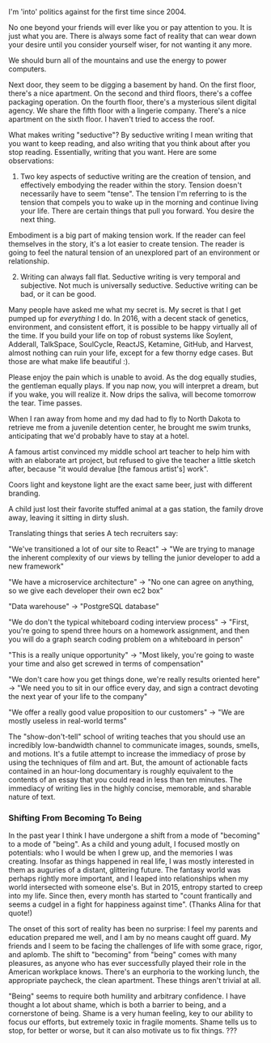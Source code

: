 I'm 'into' politics against for the first time since 2004.

No one beyond your friends will ever like you or pay attention to you.  It is
just what you are.  There is always some fact of reality that can wear down your
desire until you consider yourself wiser, for not wanting it any more.

We should burn all of the mountains and use the energy to power computers.

Next door, they seem to be digging a basement by hand.  On the first floor,
there's a nice apartment.  On the second and third floors, there's a coffee
packaging operation.  On the fourth floor, there's a mysterious silent digital
agency.  We share the fifth floor with a lingerie company.  There's a nice
apartment on the sixth floor.  I haven't tried to access the roof.  

What makes writing "seductive"?  By seductive writing I mean writing that you
want to keep reading, and also writing that you think about after you stop
reading.  Essentially, writing that you want.  Here are some observations:

1) Two key aspects of seductive writing are the creation of tension, and
effectively embodying the reader within the story.  Tension doesn't necessarily
have to seem "tense".  The tension I'm referring to is the tension that compels
you to wake up in the morning and continue living your life.  There are certain
things that pull you forward.  You desire the next thing.  

Embodiment is a big part of making tension work.  If the reader can feel
themselves in the story, it's a lot easier to create tension.  The reader is
going to feel the natural tension of an unexplored part of an environment or
relationship.

2) Writing can always fall flat.  Seductive writing is very temporal and
subjective.  Not much is universally seductive.  Seductive writing can be bad,
or it can be good.

Many people have asked me what my secret is.  My secret is that I get pumped up
for *everything* I do.  In 2016, with a decent stack of genetics,
environment, and consistent effort, it is possible to be happy virtually all of
the time.  If you build your life on top of robust systems like Soylent,
Adderall, TalkSpace, SoulCycle, ReactJS, Ketamine, GitHub, and Harvest, almost nothing
can ruin your life, except for a few thorny edge cases.  But those are what make
life beautiful :). 

Please enjoy the pain which is unable to avoid. 
As the dog equally studies, the gentleman equally plays. 
If you nap now, you will interpret a dream, but if 
you wake, you will realize it. 
Now drips the saliva, will become tomorrow the tear.
Time passes.

When I ran away from home and my dad had to fly to North Dakota to retrieve me
from a juvenile detention center, he brought me swim trunks, anticipating that
we'd probably have to stay at a hotel.

A famous artist convinced my middle school art teacher to help him with with an
elaborate art project, but refused to give the teacher a little sketch after,
because "it would devalue [the famous artist's] work".

Coors light and keystone light are the exact same beer, just with different
branding.

A child just lost their favorite stuffed animal at a gas station, the family
drove away, leaving it sitting in dirty slush.


Translating things that series A tech recruiters say:

"We've transitioned a lot of our site to React" -> "We are trying to manage the
inherent complexity of our views by telling the junior developer to add a new
framework"

"We have a microservice architecture" -> "No one can agree on anything, so we
give each developer their own ec2 box"

"Data warehouse" -> "PostgreSQL database"

"We do don't the typical whiteboard coding interview process" -> "First, you're
going to spend three hours on a homework assignment, and then you will do a
graph search coding problem on a whiteboard in person"

"This is a really unique opportunity" -> "Most likely, you're going to waste
your time and also get screwed in terms of compensation"

"We don't care how you get things done, we're really results oriented here" ->
"We need you to sit in our office every day, and sign a contract
devoting the next year of your life to the company"

"We offer a really good value proposition to our customers" -> "We are mostly
useless in real-world terms"


The "show-don't-tell" school of writing teaches that you should use an
incredibly low-bandwidth channel to communicate images, sounds, smells, and
motions.  It's a futile attempt to increase the immediacy of prose by using the
techniques of film and art.  But, the amount of actionable facts contained in an
hour-long documentary is roughly equivalent to the contents of an essay that you
could read in less than ten minutes.  The immediacy of writing lies in the
highly concise, memorable, and sharable nature of text.

### Shifting From Becoming To Being

In the past year I think I have undergone a shift from a mode of "becoming" to a
mode of "being".  As a child and young adult, I focused mostly on potentials:
who I would be when I grew up, and the memories I was creating.  Insofar as
things happened in real life, I was mostly interested in them as auguries of a
distant, glittering future.  The fantasy world was perhaps rightly more
important, and I leaped into relationships when my world intersected with
someone else's.  But in 2015, entropy started to creep into my life.  Since
then, every month has started to "count frantically and seems a cudgel in a
fight for happiness against time".  (Thanks Alina for that quote!)  

The onset of this sort of reality has been no surprise: I feel my parents and
education prepared me well, and I am by no means caught off guard.  My friends
and I seem to be facing the challenges of life with some grace, rigor, and
aplomb.  The shift to "becoming" from "being" comes with many pleasures, as
anyone who has ever successfully played their role in the American workplace
knows.  There's an eurphoria to the working lunch, the appropriate paycheck, the
clean apartment.  These things aren't trivial at all.

"Being" seems to require both humility and arbitrary confidence.  I have thought
a lot about shame, which is both a barrier to being, and a cornerstone of being.
Shame is a very human feeling, key to our ability to focus our efforts, but
extremely toxic in fragile moments.  Shame tells us to stop, for better or
worse, but it can also motivate us to fix things. ???

